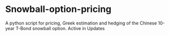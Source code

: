 # Snowball-option-pricing
A python script for pricing, Greek estimation and hedging of the Chinese 10-year T-Bond snowball option. Active in Updates
